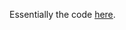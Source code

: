 Essentially the code [here](https://github.com/MGYBY/Basilisk_practice/blob/main/power-law/vof/frontRunner/improvedCodes/rw.c).
